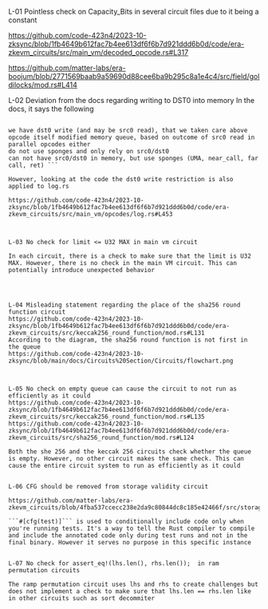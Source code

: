 L-01 Pointless check on Capacity_Bits in several circuit files due to it being a constant 

https://github.com/code-423n4/2023-10-zksync/blob/1fb4649b612fac7b4ee613df6f6b7d921ddd6b0d/code/era-zkevm_circuits/src/main_vm/decoded_opcode.rs#L317

https://github.com/matter-labs/era-boojum/blob/2771569baab9a59690d88cee6ba9b295c8a1e4c4/src/field/goldilocks/mod.rs#L414



L-02 Deviation from the docs regarding writing to DST0 into memory 
In the docs, it says the following 

``` Apply opcodes, for DST0 it's possible to have opcode-constrainted updates only into registers, apply StateDiffsAccumulator, update the memory, update the registers, apply changes to VM state, such as ergs left, etc. push data to queues for other circuits. If an event has rollback then create the same event data but with rollback flag, enforce sponges. There are only 2 outcomes:

we have dst0 write (and may be src0 read), that we taken care above
opcode itself modified memory queue, based on outcome of src0 read in parallel opcodes either
do not use sponges and only rely on src0/dst0
can not have src0/dst0 in memory, but use sponges (UMA, near_call, far call, ret) ```

However, looking at the code the dst0 write restriction is also applied to log.rs

https://github.com/code-423n4/2023-10-zksync/blob/1fb4649b612fac7b4ee613df6f6b7d921ddd6b0d/code/era-zkevm_circuits/src/main_vm/opcodes/log.rs#L453



L-03 No check for limit <= U32 MAX in main vm circuit 

In each circuit, there is a check to make sure that the limit is U32 MAX. However, there is no check in the main VM circuit. This can potentially introduce unexpected behavior 




L-04 Misleading statement regarding the place of the sha256 round function circuit 
https://github.com/code-423n4/2023-10-zksync/blob/1fb4649b612fac7b4ee613df6f6b7d921ddd6b0d/code/era-zkevm_circuits/src/keccak256_round_function/mod.rs#L131
According to the diagram, the sha256 round function is not first in the queue 
https://github.com/code-423n4/2023-10-zksync/blob/main/docs/Circuits%20Section/Circuits/flowchart.png



L-05 No check on empty queue can cause the circuit to not run as efficiently as it could 
https://github.com/code-423n4/2023-10-zksync/blob/1fb4649b612fac7b4ee613df6f6b7d921ddd6b0d/code/era-zkevm_circuits/src/keccak256_round_function/mod.rs#L135
https://github.com/code-423n4/2023-10-zksync/blob/1fb4649b612fac7b4ee613df6f6b7d921ddd6b0d/code/era-zkevm_circuits/src/sha256_round_function/mod.rs#L124

Both the she 256 and the keccak 256 circuits check whether the queue is empty. However, no other circuit makes the same check. This can cause the entire circuit system to run as efficiently as it could 


L-06 CFG should be removed from storage validity circuit 

https://github.com/matter-labs/era-zkevm_circuits/blob/4fba537ccecc238e2da9c80844dc8c185e42466f/src/storage_validity_by_grand_product/mod.rs#L4

```#[cfg(test)]``` is used to conditionally include code only when you're running tests. It's a way to tell the Rust compiler to compile and include the annotated code only during test runs and not in the final binary. However it serves no purpose in this specific instance 


L-07 No check for assert_eq!(lhs.len(), rhs.len());  in ram permutation circuits

The ramp permutation circuit uses lhs and rhs to create challenges but does not implement a check to make sure that lhs.len == rhs.len like in other circuits such as sort decommiter




